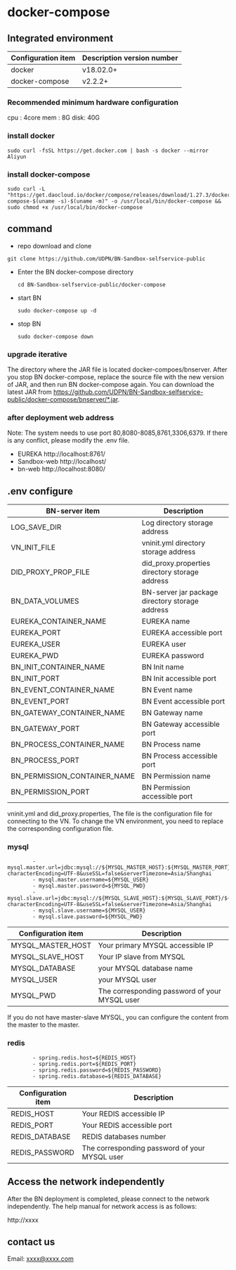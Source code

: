 # docker-compose


## Integrated environment

| Configuration item | Description version number |
| ------------------------- | ------------------------------------- |
| docker | v18.02.0+ |
| docker-compose | v2.2.2+ |

### Recommended minimum hardware configuration

cpu : 4core
mem : 8G
disk: 40G

### install docker
```
sudo curl -fsSL https://get.docker.com | bash -s docker --mirror Aliyun
```

### install docker-compose
```
sudo curl -L "https://get.daocloud.io/docker/compose/releases/download/1.27.3/docker-compose-$(uname -s)-$(uname -m)" -o /usr/local/bin/docker-compose && sudo chmod +x /usr/local/bin/docker-compose
```

## command

- repo download and clone
```
git clone https://github.com/UDPN/BN-Sandbox-selfservice-public
```
- Enter the BN docker-compose directory
  
  `cd BN-Sandbox-selfservice-public/docker-compose`
- start BN
  
  `sudo docker-compose up -d`  
- stop BN
  
  `sudo docker-compose down`  

### upgrade iterative

The directory where the JAR file is located docker-compoes/bnserver. 
After you stop BN docker-compose, replace the source file with the new version of JAR, and then run BN docker-compose again.
You can download the latest JAR from https://github.com/UDPN/BN-Sandbox-selfservice-public/docker-compose/bnserver/*.jar.

### after deployment web address
Note: The system needs to use port 80,8080-8085,8761,3306,6379. If there is any conflict, please modify the .env file.

- EUREKA
    http://localhost:8761/
- Sandbox-web
    http://localhost/
- bn-web
    http://localhost:8080/

## .env configure

| BN-server item | Description |
| ------------------------- | ------------------------------------- |
| LOG_SAVE_DIR | Log directory storage address |
| VN_INIT_FILE | vninit.yml directory storage address |
| DID_PROXY_PROP_FILE | did_proxy.properties directory storage address |
| BN_DATA_VOLUMES | BN-server jar package directory storage address |
| EUREKA_CONTAINER_NAME | EUREKA name |
| EUREKA_PORT | EUREKA accessible port |
| EUREKA_USER | EUREKA user |
| EUREKA_PWD | EUREKA password |
| BN_INIT_CONTAINER_NAME | BN Init name |
| BN_INIT_PORT | BN Init accessible port |
| BN_EVENT_CONTAINER_NAME | BN Event name |
| BN_EVENT_PORT | BN Event accessible port |
| BN_GATEWAY_CONTAINER_NAME | BN Gateway name |
| BN_GATEWAY_PORT | BN Gateway accessible port |
| BN_PROCESS_CONTAINER_NAME | BN Process name |
| BN_PROCESS_PORT | BN Process accessible port |
| BN_PERMISSION_CONTAINER_NAME | BN Permission name |
| BN_PERMISSION_PORT | BN Permission accessible port |

vninit.yml and did_proxy.properties, The file is the configuration file for connecting to the VN. 
To change the VN environment, you need to replace the corresponding configuration file.

### mysql

```
        - mysql.master.url=jdbc:mysql://${MYSQL_MASTER_HOST}:${MYSQL_MASTER_PORT}/${MYSQL_DATABASE}?characterEncoding=UTF-8&useSSL=false&serverTimezone=Asia/Shanghai
        - mysql.master.username=${MYSQL_USER}
        - mysql.master.password=${MYSQL_PWD}
        - mysql.slave.url=jdbc:mysql://${MYSQL_SLAVE_HOST}:${MYSQL_SLAVE_PORT}/${MYSQL_DATABASE}?characterEncoding=UTF-8&useSSL=false&serverTimezone=Asia/Shanghai
        - mysql.slave.username=${MYSQL_USER}
        - mysql.slave.password=${MYSQL_PWD}
```

| Configuration item | Description |
| ------------------------- | ------------------------------------- |
| MYSQL_MASTER_HOST | Your primary MYSQL accessible IP |
| MYSQL_SLAVE_HOST | Your IP slave from MYSQL |
| MYSQL_DATABASE | your MYSQL database name |
| MYSQL_USER | your MYSQL user |
| MYSQL_PWD |  The corresponding password of your MYSQL user |

If you do not have master-slave MYSQL, you can configure the content from the master to the master.

### redis

```
        - spring.redis.host=${REDIS_HOST}
        - spring.redis.port=${REDIS_PORT}
        - spring.redis.password=${REDIS_PASSWORD}
        - spring.redis.database=${REDIS_DATABASE}
```

| Configuration item | Description |
| ------------------------- | ------------------------------------- |
| REDIS_HOST | Your REDIS accessible IP |
| REDIS_PORT | Your REDIS accessible port |
| REDIS_DATABASE | REDIS databases number |
| REDIS_PASSWORD |  The corresponding password of your MYSQL user |

## Access the network independently

After the BN deployment is completed, please connect to the network independently. 
The help manual for network access is as follows:

http://xxxx

## contact us
Email: xxxx@xxxx.com
